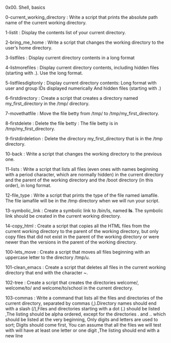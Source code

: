 0x00. Shell, basics

0-current_working_directory : Write a script that prints the absolute path name of the current working directory.

1-listit : Display the contents list of your current directory.

2-bring_me_home : Write a script that changes the working directory to the user’s home directory.

3-listfiles : Display current directory contents in a long format

4-listmorefiles : Display current directory contents, including hidden files (starting with .). Use the long format.

5-listfilesdigitonly : Display current directory contents: Long format with user and group IDs displayed numerically And hidden files (starting with .)

6-firstdirectory : Create a script that creates a directory named my_first_directory in the /tmp/ directory.

7-movethatfile : Move the file betty from /tmp/ to /tmp/my_first_directory.

8-firstdelete : Delete the file betty : The file betty is in /tmp/my_first_directory.

9-firstdirdeletion : Delete the directory my_first_directory that is in the /tmp directory.

10-back : Write a script that changes the working directory to the previous one.

11-lists : Write a script that lists all files (even ones with names beginning with a period character, which are normally hidden) in the current directory and the parent of the working directory and the /boot directory (in this order), in long format.

12-file_type : Write a script that prints the type of the file named iamafile. The file iamafile will be in the /tmp directory when we will run your script.

13-symbolic_link : Create a symbolic link to /bin/ls, named __ls__. The symbolic link should be created in the current working directory.

14-copy_html : Create a script that copies all the HTML files from the current working directory to the parent of the working directory, but only copy files that did not exist in the parent of the working directory or were newer than the versions in the parent of the working directory.

100-lets_move : Create a script that moves all files beginning with an uppercase letter to the directory /tmp/u.

101-clean_emacs : Create a script that deletes all files in the current working directory that end with the character ~.

102-tree : Create a script that creates the directories welcome/, welcome/to/ and welcome/to/school in the current directory.

103-commas : Write a command that lists all the files and directories of the current directory, separated by commas (,).Directory names should end with a slash (/),Files and directories starting with a dot (.) should be listed ,The listing should be alpha ordered, except for the directories . and .. which should be listed at the very beginning, Only digits and letters are used to sort; Digits should come first, You can assume that all the files we will test with will have at least one letter or one digit ,The listing should end with a new line
